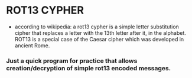 # ROT13 CYPHER
- according to wikipedia: a rot13 cypher is a simple letter substitution cipher that replaces a letter with the 13th letter after it, in the alphabet. ROT13 is a special case of the Caesar cipher which was developed in ancient Rome.

### Just a quick program for practice that allows creation/decryption of simple rot13 encoded messages. 
